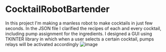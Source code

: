 # CocktailRobotBartender
In this project I'm making a manless robot to make cocktails in just few seconds. In the JSON file I clarified the recipes of each and every cocktail, including pump assignment for the ingredients. I designed a GUI using TKINTER library in which when a user selects a certain cocktail, pumps relays will be activated accordingly 
![image](https://github.com/saidijongo/CocktailRobotBartender/assets/31678025/a66539ef-5453-4111-8028-db89f2888960)

